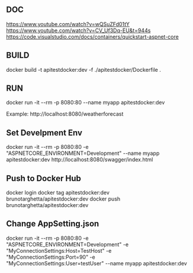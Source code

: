 ﻿DOC
-------------
https://www.youtube.com/watch?v=wQSuZFd01tY
https://www.youtube.com/watch?v=CV_Uf3Dq-EU&t=944s
https://code.visualstudio.com/docs/containers/quickstart-aspnet-core


BUILD
------
docker build -t apitestdocker:dev -f ./apitestdocker/Dockerfile .

RUN
-----
docker run -it --rm -p 8080:80 --name myapp apitestdocker:dev


Example: http://localhost:8080/weatherforecast


Set Develpment Env
--------------------
docker run -it --rm -p 8080:80 -e "ASPNETCORE_ENVIRONMENT=Development" --name myapp apitestdocker:dev
http://localhost:8080/swagger/index.html



Push to Docker Hub
---------------------
docker login
docker tag apitestdocker:dev brunotarghetta/apitestdocker:dev
docker push brunotarghetta/apitestdocker:dev


Change AppSetting.json
-----------------------
docker run -it --rm -p 8080:80 -e "ASPNETCORE_ENVIRONMENT=Development" -e "MyConnectionSettings:Host=TestHost" -e "MyConnectionSettings:Port=90" -e "MyConnectionSettings:User=testUser" --name myapp apitestdocker:dev